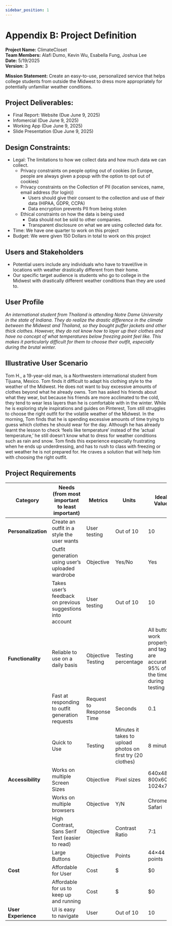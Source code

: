 ```yaml
---
sidebar_position: 1
---
```

# Appendix B: Project Definition
**Project Name:** ClimateCloset <br />
**Team Members:** Alafi Dumo, Kevin Wu, Esabella Fung, Joshua Lee <br />
**Date:** 5/19/2025 <br />
**Version:** 3 <br />

**Mission Statement:**
Create an easy-to-use, personalized service that helps college students from outside the Midwest to dress more appropriately for potentially unfamiliar weather conditions. 

## Project Deliverables:
- Final Report: Website (Due June 9, 2025)
- Infomercial (Due June 9, 2025)
- Working App (Due June 9, 2025)
- Slide Presentation (Due June 9, 2025)

## Design Constraints:
- Legal: The limitations to how we collect data and how much data we can collect.
    - Privacy constraints on people opting out of cookies (in Europe, people are always given a popup with the option to opt out of cookies)
    - Privacy constraints on the Collection of PII (location services, name, email address (for login))
        - Users should give their consent to the collection and use of their data (HIPAA, GDPR, CCPA)
        - Data encryption prevents PII from being stolen
    - Ethical constraints on how the data is being used
        - Data should not be sold to other companies.
        - Transparent disclosure on what we are using collected data for. 
- Time: We have one quarter to work on this project
- Budget: We were given 150 Dollars in total to work on this project

## Users and Stakeholders
- Potential users include any individuals who have to travel/live in locations with weather drastically different from their home.
- Our specific target audience is students who go to college in the Midwest with drastically different weather conditions than they are used to.

## User Profile
*An international student from Thailand is attending Notre Dame University in the state of Indiana. They do realize the drastic difference in the climate between the Midwest and Thailand, so they bought puffer jackets and other thick clothes. However, they do not know how to layer up their clothes and have no concept of what temperatures below freezing point feel like. This makes it particularly difficult for them to choose their outfit, especially during the brutal winter.*

## Illustrative User Scenario
Tom H., a 19-year-old man, is a Northwestern international student from Tijuana, Mexico. Tom finds it difficult to adapt his clothing style to the weather of the Midwest. He does not want to buy excessive amounts of clothes beyond what he already owns. Tom has asked his friends about what they wear, but because his friends are more acclimated to the cold, they tend to wear less layers than he is comfortable with in the winter. While he is exploring style inspirations and guides on Pinterest, Tom still struggles to choose the right outfit for the volatile weather of the Midwest. In the morning, Tom finds that he is spending excessive amounts of time trying to guess which clothes he should wear for the day. Although he has already learnt the lesson to check ‘feels like temperature’ instead of the ‘actual temperature,’ he still doesn’t know what to dress for weather conditions such as rain and snow. Tom finds this experience especially frustrating when he ends up underdressing, and has to rush to class with freezing or wet weather he is not prepared for. He craves a solution that will help him with choosing the right outfit. 

## Project Requirements

| Category        | Needs (from most important to least important)                     | Metrics             | Units        | Ideal Value | Allowable Value |
|----------------|--------------------------------------------------------------------|---------------------|--------------|-------------|-----------------|
| **Personalization** | Create an outfit in a style the user wants                          | User testing        | Out of 10     | 10          | 6.5             |
|                | Outfit generation using user’s uploaded wardrobe                  | Objective           | Yes/No       | Yes         | Yes             |
|                | Takes user’s feedback on previous suggestions into account        | User testing        | Out of 10     | 10          | 6.5             |
| **Functionality**   | Reliable to use on a daily basis                                  | Objective Testing   | Testing percentage | All buttons work properly and tags are accurate 95% of the time during testing | All buttons work properly and tags are accurate 80% of the time during testing |
|                | Fast at responding to outfit generation requests                   | Request to Response Time | Seconds | 0.1         | 8.25 (Avg Adult attention span) |
|                | Quick to Use                                                       | Testing             | Minutes it takes to upload photos on first try (20 clothes) | 8 minutes   | 10 minutes       |
| **Accessibility**   | Works on multiple Screen Sizes                                     | Objective           | Pixel sizes   | 640x480, 800x600, 1024x768 | 640x480, 800x600, 1024x768 |
|                | Works on multiple browsers                                         | Objective           | Y/N          | Chrome, Safari | Chrome, Safari  |
|                | High Contrast, Sans Serif Text (easier to read)                   | Objective           | Contrast Ratio | 7:1         | 7:1             |
|                | Large Buttons                                                      | Objective           | Points        | 44×44 points | 44×44 points    |
| **Cost**           | Affordable for User                                                | Cost                | $            | $0          | $2 per month     |
|                | Affordable for us to keep up and running                          | Cost                | $            | $0          | $1 per user per month |
| **User Experience**| UI is easy to navigate                                           | User                | Out of 10     | 10          | 6.5             |